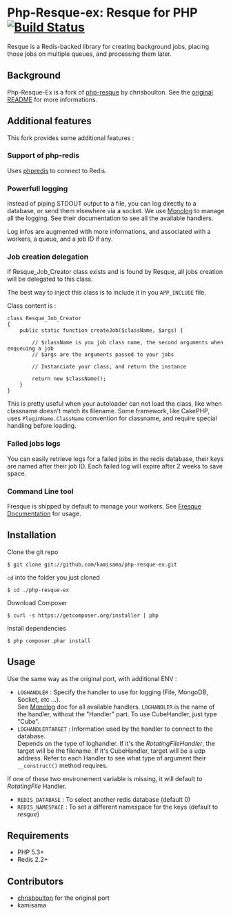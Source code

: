 Php-Resque-ex: Resque for PHP [![Build Status](https://secure.travis-ci.org/kamisama/php-resque-ex.png)](http://travis-ci.org/kamisama/php-resque-ex)
===========================================

Resque is a Redis-backed library for creating background jobs, placing
those jobs on multiple queues, and processing them later.

## Background ##

Php-Resque-Ex is a fork of [php-resque](https://github.com/chrisboulton/php-resque) by chrisboulton. See the [original README](https://github.com/chrisboulton/php-resque/blob/master/README.md) for more informations.

## Additional features ##

This fork provides some additional features :

### Support of php-redis

Uses [phpredis](https://github.com/nicolasff/phpredis) to connect to Redis.

### Powerfull logging

Instead of piping STDOUT output to a file, you can log directly to a database, or send them elsewhere via a socket. We use [Monolog](https://github.com/Seldaek/monolog) to manage all the logging. See their documentation to see all the available handlers.

Log infos are augmented with more informations, and associated with a workers, a queue, and a job ID if any.

### Job creation delegation

If Resque_Job_Creator class exists and is found by Resque, all jobs creation will be delegated to this class.

The best way to inject this class is to include it in you `APP_INCLUDE` file.

Class content is :

	class Resque_Job_Creator
	{
		public static function createJob($className, $args) {
			
			// $className is you job class name, the second arguments when enqueuing a job
			// $args are the arguments passed to your jobs
			
			// Instanciate your class, and return the instance
			
			return new $className();
		}
	}
	
This is pretty useful when your autoloader can not load the class, like when classname doesn't match its filename. Some framework, like CakePHP, uses `PluginName.ClassName` convention for classname, and require special handling before loading.

### Failed jobs logs

You can easily retrieve logs for a failed jobs in the redis database, their keys are named after their job ID. Each failed log will expire after 2 weeks to save space.

### Command Line tool

Fresque is shipped by default to manage your workers. See [Fresque Documentation](https://github.com/kamisama/Fresque) for usage.

## Installation

Clone the git repo

	$ git clone git://github.com/kamisama/php-resque-ex.git
	
 `cd` into the folder you just cloned

	$ cd ./php-resque-ex
	
Download Composer

	$ curl -s https://getcomposer.org/installer | php
	
Install dependencies

	$ php composer.phar install
	
## Usage

Use the same way as the original port, with additional ENV :

* `LOGHANDLER` : Specify the handler to use for logging (File, MongoDB, Socket, etc …).  
 See [Monolog](https://github.com/Seldaek/monolog#handlers) doc for all available handlers.
`LOGHANDLER` is the name of the handler, without the "Handler" part. To use CubeHandler, just type "Cube".
* `LOGHANDLERTARGET` : Information used by the handler to connect to the database.  
Depends on the type of loghandler. If it's the *RotatingFileHandler*, the target will be the filename. If it's CubeHandler, target will be a udp address. Refer to each Handler to see what type of argument their `__construct()` method requires.

If one of these two environement variable is missing, it will default to *RotatingFile* Handler.

* `REDIS_DATABASE` : To select another redis database (default 0)
* `REDIS_NAMESPACE` : To set a different namespace for the keys (default to *resque*)

## Requirements ##

* PHP 5.3+
* Redis 2.2+

## Contributors ##

* [chrisboulton](https://github.com/chrisboulton/php-resque) for the original port
* kamisama

